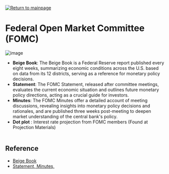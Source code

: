 [![Return to mainpage](https://img.shields.io/badge/Return_to_mainpage-blueviolet.svg)](https://github.com/juho-creator/Investing/tree/main)


# Federal Open Market Committee (FOMC)
![image](https://github.com/juho-creator/Investing/assets/72856990/6152cadf-cf1a-4be2-904f-bdbda2e27c36)

- **Beige Book**: The Beige Book is a Federal Reserve report published every eight weeks, summarizing economic conditions across the U.S. based on data from its 12 districts, serving as a reference for monetary policy decisions.
- **Statement**: The FOMC Statement, released after committee meetings, evaluates the current economic situation and outlines future monetary policy directions, acting as a crucial guide for investors.
- **Minutes**: The FOMC Minutes offer a detailed account of meeting discussions, revealing insights into monetary policy decisions and rationales, and are published three weeks post-meeting to deepen market understanding of the central bank's policy.
- **Dot plot** : Interest rate projection from FOMC members (Found at Projection Materials)
</br></br>




## Reference 
- [Beige Book](https://www.federalreserve.gov/monetarypolicy/publications/beige-book-default.htm)
- [Statement, Minutes,](https://www.federalreserve.gov/monetarypolicy/fomccalendars.htm)
